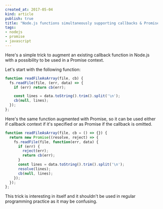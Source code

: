 ```yaml
---
created_at: 2017-05-04 
kind: article
publish: true
title: "Node.js functions simultaneously supporting callbacks & Promises"
tags:
- nodejs
- promise
- javascript
---
```


Here's a simple trick to augment an existing callback function in Node.js with
a possibility to be used in a Promise context.

Let's start with the following function:

```js
function readFileAsArray(file, cb) {
  fs.readFile(file, (err, data) => {
    if (err) return cb(err);

    const lines = data.toString().trim().split('\n');
    cb(null, lines);
  });
};
```

Here's the same function augmented with Promise, so it can be used either if
callback context if it's specified or as Promise if the callback is omitted.

```js
function readFileAsArray(file, cb = () => {}) {
  return new Promise((resolve, reject) => {
    fs.readFile(file, function(err, data) {
      if (err) {
        reject(err);
        return cb(err);
      }
      const lines = data.toString().trim().split('\n');
      resolve(lines);
      cb(null, lines);
    });
  });
};
```

This trick is interesting in itself and it shouldn't be used in regular
programming practice as it may be confusing.

